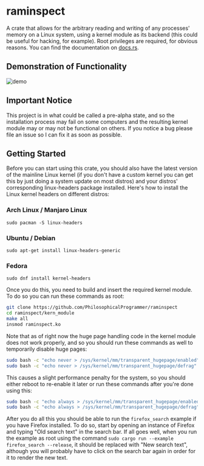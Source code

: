# raminspect

A crate that allows for the arbitrary reading and writing of any processes' memory on a Linux system, using a kernel module as its backend (this could be useful for hacking, for example). Root privileges are required, for obvious reasons. You can find the documentation on [docs.rs](https://docs.rs/raminspect/latest/raminspect).

## Demonstration of Functionality

![demo](https://github.com/PhilosophicalProgrammer/raminspect/assets/79514573/7c55e611-93ff-47cc-8a72-a00840991270)

## Important Notice

This project is in what could be called a pre-alpha state, and so the installation process may fail on some computers and the resulting kernel module may or may not be functional on others. If you notice a bug please file an issue so I can fix it as soon as possible.

## Getting Started

Before you can start using this crate, you should also have the latest version of the mainline Linux kernel (if you don't have a custom kernel you can get this by just doing a system update on most distros) and your distros' corresponding linux-headers package installed. Here's how to install the Linux kernel headers on different distros:

### Arch Linux / Manjaro Linux

`sudo pacman -S linux-headers`

### Ubuntu / Debian

`sudo apt-get install linux-headers-generic`

### Fedora

`sudo dnf install kernel-headers`

Once you do this, you need to build and insert the required kernel module. To do so you can run these commands as root:

```bash
git clone https://github.com/PhilosophicalProgrammer/raminspect
cd raminspect/kern_module
make all
insmod raminspect.ko
```

Note that as of right now the huge page handling code in the kernel module does not work properly, and so you should run these commands as well to temporarily disable huge pages:

```bash
sudo bash -c "echo never > /sys/kernel/mm/transparent_hugepage/enabled"
sudo bash -c "echo never > /sys/kernel/mm/transparent_hugepage/defrag"
```

This causes a slight performance penalty for the system, so you should either reboot to re-enable it later or run these commands after you're done using this:

```bash
sudo bash -c "echo always > /sys/kernel/mm/transparent_hugepage/enabled"
sudo bash -c "echo always > /sys/kernel/mm/transparent_hugepage/defrag"
```

After you do all this you should be able to run the `firefox_search` example if you have Firefox installed. To do so, start by opening an instance of Firefox and typing "Old search text" in the search bar. If all goes well, when you run the example as root using the command `sudo cargo run --example firefox_search --release`, it should be replaced with "New search text", although you will probably have to click on the search bar again in order for it to render the new text.

